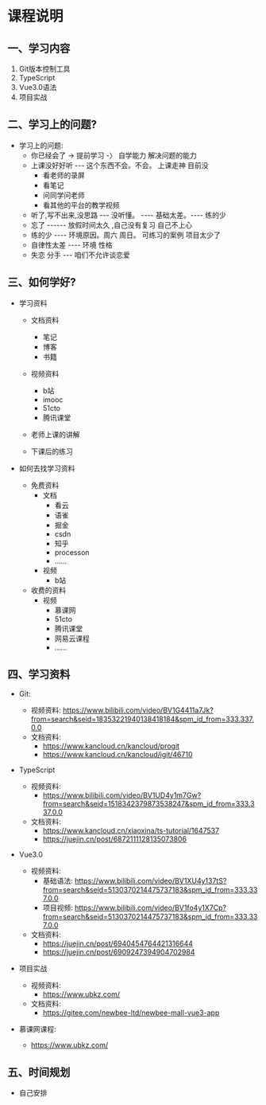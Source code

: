 # 课程说明

## 一、学习内容

1. Git版本控制工具
2. TypeScript
3. Vue3.0语法  
4. 项目实战

## 二、学习上的问题?

- 学习上的问题:
  - 你已经会了  ->  提前学习   -〉 自学能力   解决问题的能力
  - 上课没好好听      ---     这个东西不会。不会。 上课走神 目前没
    - 看老师的录屏
    - 看笔记
    - 问同学问老师
    - 看其他的平台的教学视频
  - 听了,写不出来,没思路  ---    没听懂。 ----    基础太差。----     练的少
  - 忘了 ------   放假时间太久 ,自己没有复习         自己不上心 
  - 练的少        ----      环境原因。周六 周日。    可练习的案例 项目太少了
  - 自律性太差     ----     环境     性格 
  - 失恋 分手    ---    咱们不允许谈恋爱



## 三、如何学好?

- 学习资料

  - 文档资料
    - 笔记
    - 博客
    - 书籍
  - 视频资料
    - b站 
    - imooc
    - 51cto
    - 腾讯课堂

  - 老师上课的讲解
  - 下课后的练习

- 如何去找学习资料

  - 免费资料
    - 文档   
      - 看云
      - 语雀
      - 掘金
      - csdn
      - 知乎
      - processon
      - ......
    - 视频
      - b站
  - 收费的资料
    - 视频
      - 慕课网
      - 51cto
      - 腾讯课堂
      - 网易云课程
      - ......



## 四、学习资料

- Git:
  - 视频资料: https://www.bilibili.com/video/BV1G4411a7Jk?from=search&seid=18353221940138418184&spm_id_from=333.337.0.0
  - 文档资料:
    -  https://www.kancloud.cn/kancloud/progit
    - https://www.kancloud.cn/kancloud/igit/46710
- TypeScript
  - 视频资料:
    - https://www.bilibili.com/video/BV1UD4y1m7Gw?from=search&seid=1518342379873538247&spm_id_from=333.337.0.0
  - 文档资料:
    - https://www.kancloud.cn/xiaoxina/ts-tutorial/1647537
    - https://juejin.cn/post/6872111128135073806
- Vue3.0
  - 视频资料:
    - 基础语法: https://www.bilibili.com/video/BV1XU4y137tS?from=search&seid=5130370214475737183&spm_id_from=333.337.0.0
    - 项目视频: https://www.bilibili.com/video/BV1fo4y1X7Cp?from=search&seid=5130370214475737183&spm_id_from=333.337.0.0
  - 文档资料: 
    - https://juejin.cn/post/6940454764421316644
    - https://juejin.cn/post/6909247394904702984
- 项目实战
  - 视频资料:
    - https://www.ubkz.com/
  - 文档资料: 
    - https://gitee.com/newbee-ltd/newbee-mall-vue3-app



- 慕课网课程: 
  - https://www.ubkz.com/

## 五、时间规划

- 自己安排